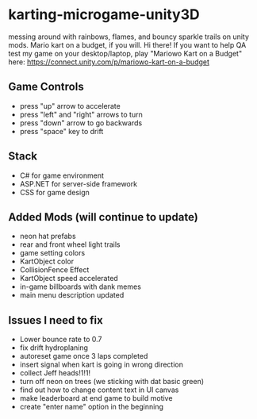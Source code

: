 # karting-microgame-unity3D
messing around with rainbows, flames, and bouncy sparkle trails on unity mods. Mario kart on a budget, if you will.
Hi there! If you want to help QA test my game on your desktop/laptop, play "Mariowo Kart on a Budget" here: https://connect.unity.com/p/mariowo-kart-on-a-budget

## Game Controls
* press "up" arrow to accelerate
* press "left" and "right" arrows to turn
* press "down" arrow to go backwards
* press "space" key to drift
## Stack
* C# for game environment
* ASP.NET for server-side framework
* CSS for game design
## Added Mods (will continue to update)
* neon hat prefabs
* rear and front wheel light trails
* game setting colors
* KartObject color
* CollisionFence Effect
* KartObject speed accelerated
* in-game billboards with dank memes
* main menu description updated
## Issues I need to fix
* Lower bounce rate to 0.7
* fix drift hydroplaning
* autoreset game once 3 laps completed
* insert signal when kart is going in wrong direction
* collect Jeff heads!1!1!
* turn off neon on trees (we sticking with dat basic green)
* find out how to change content text in UI canvas
* make leaderboard at end game to build motive
* create "enter name" option in the beginning
